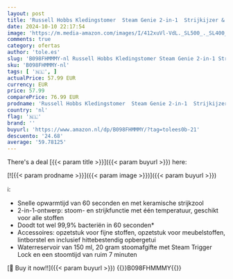 ```yaml
---
layout: post
title: 'Russell Hobbs Kledingstomer  Steam Genie 2-in-1  Strijkijzer & Handstomer  Warm In 60 Sec  Keramische Strijkzool  4 Accessoires  Waterreservoir 150 ml  Snoerlengte 3 Meter  1700 Watt  28370-56'
date: 2024-10-10 22:17:54
image: 'https://m.media-amazon.com/images/I/412xuVl-VdL._SL500_._SL400_.jpg'
comments: true
category: ofertas
author: 'tole.es'
slug: 'B098FHMMMY-nl Russell Hobbs Kledingstomer Steam Genie 2-in-1 Strijkijzer...'
sku: 'B098FHMMMY-nl'
tags: [ '🇳🇱', ]
actualPrice: 57.99 EUR
currency: EUR
price: 57.99
comparePrice: 76.99 EUR
prodname: 'Russell Hobbs Kledingstomer  Steam Genie 2-in-1  Strijkijzer & Handstomer  Warm In 60 Sec  Keramische Strijkzool  4 Accessoires  Waterreservoir 150 ml  Snoerlengte 3 Meter  1700 Watt  28370-56'
country: 'nl'
flag: '🇳🇱'
brand: ''
buyurl: 'https://www.amazon.nl/dp/B098FHMMMY/?tag=tolees0b-21'
descuento: '24.68'
average: '59.78125'
---
```


There's a deal [{{< param title >}}]({{< param buyurl >}})  here:

[![{{< param prodname >}}]({{< param image >}})]({{< param buyurl >}})

ℹ️:

- Snelle opwarmtijd van 60 seconden en met keramische strijkzool
- 2-in-1-ontwerp: stoom- en strijkfunctie met één temperatuur, geschikt voor alle stoffen
- Doodt tot wel 99,9% bacteriën in 60 seconden*
- Accessoires: opzetstuk voor fijne stoffen, opzetstuk voor meubelstoffen, lintborstel en inclusief hittebestendig opbergetui
- Waterreservoir van 150 ml, 20 gram stoomafgifte met Steam Trigger Lock en een stoomtijd van ruim 7 minuten

[🛒 Buy it now!!]({{< param buyurl >}})
{{<world>}}B098FHMMMY{{</world>}}
